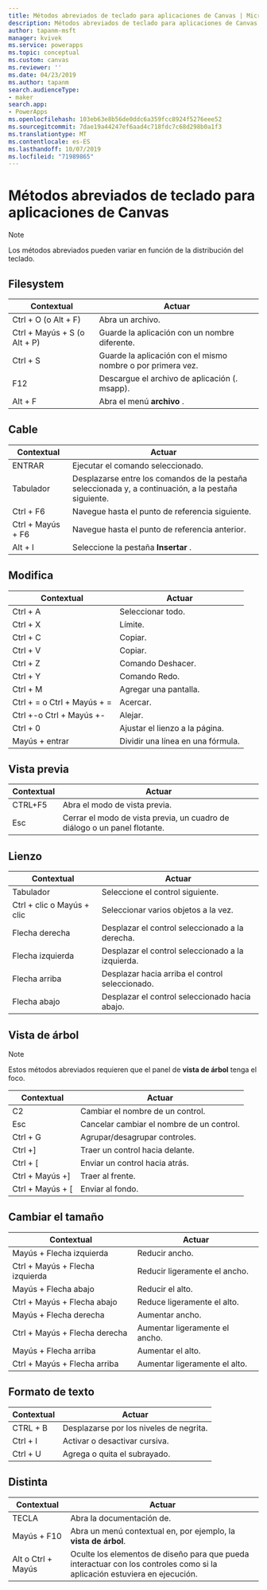 ```yaml
---
title: Métodos abreviados de teclado para aplicaciones de Canvas | Microsoft Docs
description: Métodos abreviados de teclado para aplicaciones de Canvas
author: tapanm-msft
manager: kvivek
ms.service: powerapps
ms.topic: conceptual
ms.custom: canvas
ms.reviewer: ''
ms.date: 04/23/2019
ms.author: tapanm
search.audienceType:
- maker
search.app:
- PowerApps
ms.openlocfilehash: 103eb63e8b56de0ddc6a359fcc8924f5276eee52
ms.sourcegitcommit: 7dae19a44247ef6aad4c718fdc7c68d298b0a1f3
ms.translationtype: MT
ms.contentlocale: es-ES
ms.lasthandoff: 10/07/2019
ms.locfileid: "71989865"
---
```

# <a name="keyboard-shortcuts-for-canvas-apps"></a>Métodos abreviados de teclado para aplicaciones de Canvas

> [!NOTE]
> Los métodos abreviados pueden variar en función de la distribución del teclado.

## <a name="file"></a>Filesystem

| Contextual | Actuar |
|--|--|
| Ctrl + O (o Alt + F) | Abra un archivo. |
| Ctrl + Mayús + S (o Alt + P) | Guarde la aplicación con un nombre diferente. |
| Ctrl + S | Guarde la aplicación con el mismo nombre o por primera vez. |
| F12 | Descargue el archivo de aplicación (. msapp). |
| Alt + F | Abra el menú **archivo** . |

## <a name="ribbon"></a>Cable

| Contextual | Actuar |
|--|--|
| ENTRAR | Ejecutar el comando seleccionado. |
| Tabulador | Desplazarse entre los comandos de la pestaña seleccionada y, a continuación, a la pestaña siguiente. |
| Ctrl + F6 | Navegue hasta el punto de referencia siguiente. |
| Ctrl + Mayús + F6 | Navegue hasta el punto de referencia anterior. |
| Alt + I | Seleccione la pestaña **Insertar** . |

## <a name="editing"></a>Modifica

| Contextual | Actuar |
|--|--|
| Ctrl + A | Seleccionar todo. |
| Ctrl + X | Límite. |
| Ctrl + C | Copiar. |
| Ctrl + V | Copiar. |
| Ctrl + Z | Comando Deshacer. |
| Ctrl + Y | Comando Redo. |
| Ctrl + M | Agregar una pantalla. |
| Ctrl + = o Ctrl + Mayús + = | Acercar. |
| Ctrl +-o Ctrl + Mayús +- | Alejar. |
| Ctrl + 0 | Ajustar el lienzo a la página. |
| Mayús + entrar | Dividir una línea en una fórmula. |

## <a name="preview"></a>Vista previa

| Contextual | Actuar |
|--|--|
| CTRL+F5 | Abra el modo de vista previa. |
| Esc | Cerrar el modo de vista previa, un cuadro de diálogo o un panel flotante.|

## <a name="canvas"></a>Lienzo

| Contextual | Actuar |
|--|--|
| Tabulador | Seleccione el control siguiente. |
| Ctrl + clic o Mayús + clic | Seleccionar varios objetos a la vez. |
| Flecha derecha | Desplazar el control seleccionado a la derecha. |
| Flecha izquierda | Desplazar el control seleccionado a la izquierda. |
| Flecha arriba | Desplazar hacia arriba el control seleccionado. |
| Flecha abajo | Desplazar el control seleccionado hacia abajo. |

## <a name="tree-view"></a>Vista de árbol

> [!NOTE]
> Estos métodos abreviados requieren que el panel de **vista de árbol** tenga el foco.

| Contextual | Actuar |
|--|--|
| C2 | Cambiar el nombre de un control. |
| Esc | Cancelar cambiar el nombre de un control. |
| Ctrl + G | Agrupar/desagrupar controles. |
| Ctrl +] | Traer un control hacia delante. |
| Ctrl + [ | Enviar un control hacia atrás. |
| Ctrl + Mayús +] | Traer al frente. |
| Ctrl + Mayús + [ | Enviar al fondo. |

## <a name="resize"></a>Cambiar el tamaño

| Contextual | Actuar |
|--|--|
| Mayús + Flecha izquierda | Reducir ancho. |
| Ctrl + Mayús + Flecha izquierda | Reducir ligeramente el ancho. |
| Mayús + Flecha abajo | Reducir el alto. |
| Ctrl + Mayús + Flecha abajo | Reduce ligeramente el alto. |
| Mayús + Flecha derecha | Aumentar ancho. |
| Ctrl + Mayús + Flecha derecha | Aumentar ligeramente el ancho. |
| Mayús + Flecha arriba | Aumentar el alto. |
| Ctrl + Mayús + Flecha arriba | Aumentar ligeramente el alto. |

## <a name="text-format"></a>Formato de texto

| Contextual | Actuar |
|--|--|
| CTRL + B  | Desplazarse por los niveles de negrita. |
| Ctrl + I | Activar o desactivar cursiva. |
| Ctrl + U | Agrega o quita el subrayado. |

## <a name="other"></a>Distinta

| Contextual | Actuar |
|--|--|
| TECLA | Abra la documentación de. |
| Mayús + F10 | Abra un menú contextual en, por ejemplo, la **vista de árbol**. |
| Alt o Ctrl + Mayús | Oculte los elementos de diseño para que pueda interactuar con los controles como si la aplicación estuviera en ejecución. |
